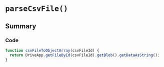 # `parseCsvFile()`

## Summary

### Code

```js
function csvFileToObjectArray(csvFileId) {
  return DriveApp.getFileById(csvFileId).getBlob().getDataAsString();
}
```
